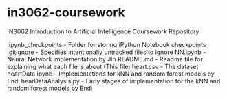 # in3062-coursework
IN3062 Introduction to Artificial Intelligence Coursework Repository

.ipynb_checkpoints - Folder for storing iPython Notebook checkpoints
.gitignore - Specifies intentionally untracked files to ignore
NN.ipynb - Neural Network implementation by Jin
README.md - Readme file for explaining what each file is about (This file)
heart.csv - The dataset
heartData.ipynb - Implementations for kNN and random forest models by Endi
hearDataAnalysis.py - Early stages of implementation for the kNN and random forest models by Endi